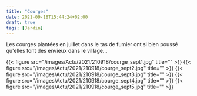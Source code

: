 ```yaml
---
title: "Courges"
date: 2021-09-18T15:44:24+02:00
draft: true
tags: [Jardin]
---
```


Les courges plantées en juillet dans le tas de fumier ont si bien poussé qu'elles font des envieux dans le village...

{{< figure src="/images/Actu/2021/210918/courge_sept1.jpg" title="" >}}
{{< figure src="/images/Actu/2021/210918/courge_sept2.jpg" title="" >}}
{{< figure src="/images/Actu/2021/210918/courge_sept3.jpg" title="" >}}
{{< figure src="/images/Actu/2021/210918/courge_sept4.jpg" title="" >}}
{{< figure src="/images/Actu/2021/210918/courge_sept5.jpg" title="" >}}